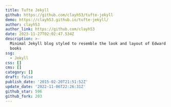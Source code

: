 ```yaml
---
title: Tufte Jekyll
github: https://github.com/clayh53/tufte-jekyll
demo: https://clayh53.github.io/tufte-jekyll/
author: clayh53
author_link: https://github.com/clayh53
date: 2023-11-27T02:02:47.534Z
description: >-
  Minimal Jekyll blog styled to resemble the look and layout of Edward Tufte's
  books
ssg:
  - Jekyll
css: []
cms: []
category: []
draft: false
publish_date: '2015-02-20T21:51:52Z'
update_date: '2022-11-06T22:26:31Z'
github_star: 596
github_fork: 203
---
```

